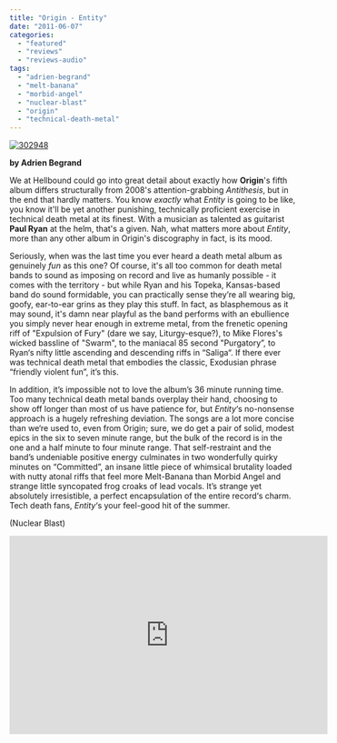 ```yaml
---
title: "Origin - Entity"
date: "2011-06-07"
categories: 
  - "featured"
  - "reviews"
  - "reviews-audio"
tags: 
  - "adrien-begrand"
  - "melt-banana"
  - "morbid-angel"
  - "nuclear-blast"
  - "origin"
  - "technical-death-metal"
---
```


[![](http://www.hellbound.ca/wp-content/uploads/2011/06/302948.jpg "302948")](http://www.hellbound.ca/wp-content/uploads/2011/06/302948.jpg)

**by Adrien Begrand**

We at Hellbound could go into great detail about exactly how **Origin**'s fifth album differs structurally from 2008's attention-grabbing _Antithesis_, but in the end that hardly matters. You know _exactly_ what _Entity_ is going to be like, you know it'll be yet another punishing, technically proficient exercise in technical death metal at its finest. With a musician as talented as guitarist **Paul Ryan** at the helm, that's a given. Nah, what matters more about _Entity_, more than any other album in Origin's discography in fact, is its mood.

Seriously, when was the last time you ever heard a death metal album as genuinely _fun_ as this one? Of course, it's all too common for death metal bands to sound as imposing on record and live as humanly possible - it comes with the territory - but while Ryan and his Topeka, Kansas-based band do sound formidable, you can practically sense they’re all wearing big, goofy, ear-to-ear grins as they play this stuff. In fact, as blasphemous as it may sound, it's damn near playful as the band performs with an ebullience you simply never hear enough in extreme metal, from the frenetic opening riff of "Expulsion of Fury" (dare we say, Liturgy-esque?), to Mike Flores's wicked bassline of "Swarm", to the maniacal 85 second "Purgatory”, to Ryan‘s nifty little ascending and descending riffs in “Saliga“. If there ever was technical death metal that embodies the classic, Exodusian phrase “friendly violent fun”, it’s this.

In addition, it’s impossible not to love the album’s 36 minute running time. Too many technical death metal bands overplay their hand, choosing to show off longer than most of us have patience for, but _Entity_‘s no-nonsense approach is a hugely refreshing deviation. The songs are a lot more concise than we‘re used to, even from Origin; sure, we do get a pair of solid, modest epics in the six to seven minute range, but the bulk of the record is in the one and a half minute to four minute range. That self-restraint and the band’s undeniable positive energy culminates in two wonderfully quirky minutes on “Committed”, an insane little piece of whimsical brutality loaded with nutty atonal riffs that feel more Melt-Banana than Morbid Angel and strange little syncopated frog croaks of lead vocals. It’s strange yet absolutely irresistible, a perfect encapsulation of the entire record‘s charm. Tech death fans, _Entity_‘s your feel-good hit of the summer.

(Nuclear Blast)

<iframe width="560" height="349" src="http://www.youtube.com/embed/ly2OhdGVsnA" frameborder="0" allowfullscreen></iframe>
